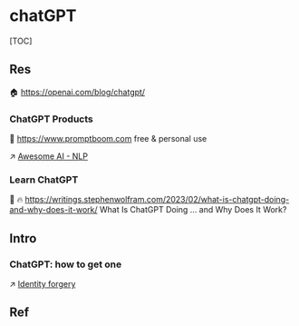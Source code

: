 # chatGPT

[TOC]



## Res
🏠 https://openai.com/blog/chatgpt/


### ChatGPT Products
🔗 https://www.promptboom.com
free & personal use

↗ [Awesome AI - NLP](../../../../🔑%20CS_Core/🧰%20Generic%20Tools%20&%20Projects/🕶️%20Awesome%20List/Awesome%20AI/Awesome%20AI%20-%20NLP.md)

### Learn ChatGPT
📄 🔥 https://writings.stephenwolfram.com/2023/02/what-is-chatgpt-doing-and-why-does-it-work/
What Is ChatGPT Doing … and Why Does It Work?


## Intro
### ChatGPT: how to get one 
↗ [Identity forgery](../../../../🗺%20CS_Overview/This%20is%20X/😅%20This%20is%20Internet/Identity%20forgery.md)



## Ref
[ 国内如何注册 ChatGPT]: https://zblogs.top/how-to-register-openai-chatgpt-in-china/
[注册ChatGPT全攻略]: https://mirror.xyz/boxchen.eth/9O9CSqyKDj4BKUIil7NC1Sa1LJM-3hsPqaeW_QjfFBc
